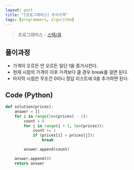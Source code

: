 ```yaml
---
layout: post
title: "[프로그래머스] 주식가격"
tags: [programmers, algorithm]
---
```

> 프로그래머스 - [스택/큐](https://programmers.co.kr/learn/courses/30/lessons/42584)

## 풀이과정

* 가격이 오르든 안 오르든 일단 1을 증가시킨다.
* 현재 시점의 가격이 이후 가격보다 클 경우 break를 걸면 된다.
* 마지막 시점은 무조건 0이니 정답 리스트에 0을 추가하면 된다.

## Code (Python)

```python
def solution(prices):
    answer = []
    for i in range(len(prices) - 1):
        count = 0
        for j in range(i + 1, len(prices)):
            count += 1
            if (prices[i] > prices[j]):
                break

        answer.append(count)

    answer.append(0)
    return answer
```
